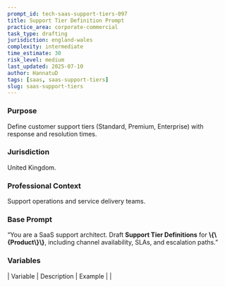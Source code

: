 ```yaml
---
prompt_id: tech-saas-support-tiers-097
title: Support Tier Definition Prompt
practice_area: corporate-commercial
task_type: drafting
jurisdiction: england-wales
complexity: intermediate
time_estimate: 30
risk_level: medium
last_updated: 2025-07-10
author: HannatuD
tags: [saas, saas-support-tiers]
slug: saas-support-tiers
---
```


### Purpose  
Define customer support tiers (Standard, Premium, Enterprise) with response and resolution times.

### Jurisdiction  
United Kingdom.

### Professional Context  
Support operations and service delivery teams.

### Base Prompt  
“You are a SaaS support architect. Draft **Support Tier Definitions** for **\\{\\{Product\\}\\}**, including channel availability, SLAs, and escalation paths.”

### Variables  
| Variable | Description | Example |
|
